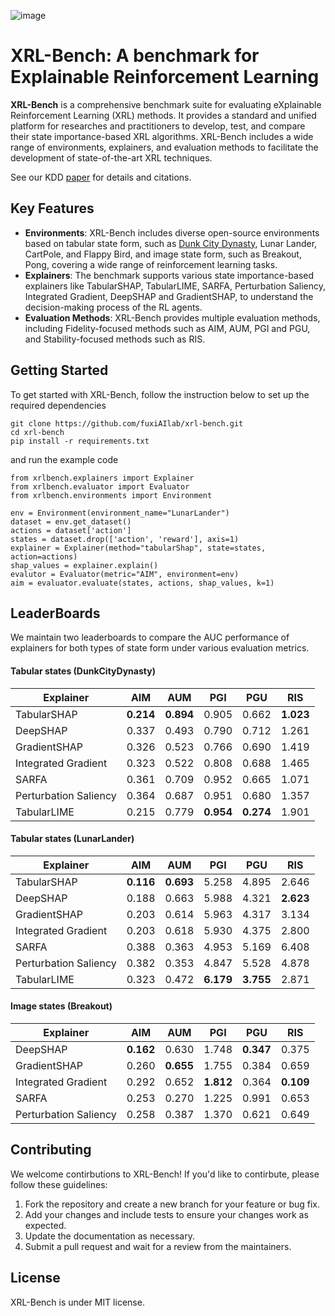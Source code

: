 ![image](https://github.com/fuxiAIlab/xrl-bench/blob/main/docs/XRL-Bench.png)

# XRL-Bench: A benchmark for Explainable Reinforcement Learning

**XRL-Bench** is a comprehensive benchmark suite for evaluating eXplainable Reinforcement Learning (XRL) methods. It provides a standard and unified platform for researches and practitioners to develop, test, and compare their state importance-based XRL algorithms. XRL-Bench includes a wide range of environments, explainers, and evaluation methods to facilitate the development of state-of-the-art XRL techniques.

See our KDD [paper](https://arxiv.org/abs/2402.12685) for details and citations.

## Key Features
- **Environments**: XRL-Bench includes diverse open-source environments based on tabular state form, such as [Dunk City Dynasty](https://github.com/FuxiRL/DunkCityDynasty), Lunar Lander, CartPole, and Flappy Bird, and image state form, such as Breakout, Pong, covering a wide range of reinforcement learning tasks.
- **Explainers**: The benchmark supports various state importance-based explainers like TabularSHAP, TabularLIME, SARFA, Perturbation Saliency, Integrated Gradient, DeepSHAP and GradientSHAP, to understand the decision-making process of the RL agents.
- **Evaluation Methods**: XRL-Bench provides multiple evaluation methods, including Fidelity-focused methods such as AIM, AUM, PGI and PGU, and Stability-focused methods such as RIS. 

## Getting Started
To get started with XRL-Bench, follow the instruction below to set up the required dependencies 

```
git clone https://github.com/fuxiAIlab/xrl-bench.git
cd xrl-bench
pip install -r requirements.txt
```
and run the example code

```
from xrlbench.explainers import Explainer
from xrlbench.evaluator import Evaluator
from xrlbench.environments import Environment

env = Environment(environment_name="LunarLander")
dataset = env.get_dataset()
actions = dataset['action']
states = dataset.drop(['action', 'reward'], axis=1)
explainer = Explainer(method="tabularShap", state=states, action=actions)
shap_values = explainer.explain()
evalutor = Evaluator(metric="AIM", environment=env)
aim = evaluator.evaluate(states, actions, shap_values, k=1)
```

## LeaderBoards
We maintain two leaderboards to compare the AUC performance of explainers for both types of state form under various evaluation metrics.
#### Tabular states (DunkCityDynasty)

| Explainer | AIM | AUM | PGI | PGU | RIS |
| --- | --- | --- | --- | --- | --- |
| TabularSHAP | **0.214** | **0.894** | 0.905 | 0.662 | **1.023** |
| DeepSHAP | 0.337 | 0.493 | 0.790 | 0.712 | 1.261 |
| GradientSHAP | 0.326 | 0.523 | 0.766 | 0.690 | 1.419 |
| Integrated Gradient | 0.323 | 0.522 | 0.808 | 0.688 | 1.465 |
| SARFA | 0.361 | 0.709 | 0.952 | 0.665 | 1.071 |
| Perturbation Saliency | 0.364 | 0.687 | 0.951 | 0.680 | 1.357 |
| TabularLIME | 0.215 | 0.779 | **0.954** | **0.274** | 1.901 |

#### Tabular states (LunarLander)

| Explainer | AIM | AUM | PGI | PGU | RIS |
| --- | --- | --- | --- | --- | --- |
| TabularSHAP | **0.116** | **0.693** | 5.258 | 4.895 | 2.646 |
| DeepSHAP | 0.188 | 0.663 | 5.988 | 4.321 | **2.623** |
| GradientSHAP | 0.203 | 0.614 | 5.963 | 4.317 | 3.134 |
| Integrated Gradient | 0.203 | 0.618 | 5.930 | 4.375 | 2.800 |
| SARFA | 0.388 | 0.363 | 4.953 | 5.169 | 6.408 |
| Perturbation Saliency | 0.382 | 0.353 | 4.847 | 5.528 | 4.878 |
| TabularLIME | 0.323 | 0.472 | **6.179** | **3.755** | 2.871 |

#### Image states (Breakout)

| Explainer  | AIM | AUM | PGI | PGU | RIS |
| --- | --- | --- | --- | --- | --- |
| DeepSHAP | **0.162** | 0.630 | 1.748 | **0.347** | 0.375 |
| GradientSHAP | 0.260 | **0.655** | 1.755 | 0.384 | 0.659 |
| Integrated Gradient | 0.292 | 0.652 | **1.812** | 0.364 | **0.109** |
| SARFA | 0.253 | 0.270 | 1.225 | 0.991 | 0.653 |
| Perturbation Saliency | 0.258 | 0.387 | 1.370 | 0.621 | 0.649 |


## Contributing
We welcome contirbutions to XRL-Bench! If you'd like to contirbute, please follow these guidelines:

1. Fork the repository and create a new branch for your feature or bug fix.
2. Add your changes and include tests to ensure your changes work as expected.
3. Update the documentation as necessary.
4. Submit a pull request and wait for a review from the maintainers.

## License
XRL-Bench is under MIT license.


